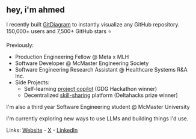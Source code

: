 ## hey, i'm ahmed

I recently built [GitDiagram](https://gitdiagram.com) to instantly visualize any GitHub repository. 150,000+ users and 7,500+ GitHub stars ⭐

Previously:
- Production Engineering Fellow @ Meta x MLH
- Software Developer @ McMaster Engineering Society
- Software Engineering Research Assistant @ Healthcare Systems R&A Inc.
- Side Projects:
  - Self-learning [project copilot](https://github.com/ahmedkhaleel2004/DeepEnd-hackathon) (GDG Hackathon winner)
  - Decentralized [skill-sharing](https://github.com/ahmedkhaleel2004/intellex) platform (Deltahacks prize winner)

I'm also a third year Software Engineering student @ McMaster University

I'm currently exploring new ways to use LLMs and building things I'd use.

Links: [Website](https://ahmedkhaleel.dev) - [X](https://x.com/ahmedkhaleel2004) - [LinkedIn](https://www.linkedin.com/in/ahmedkhaleel2004/)
